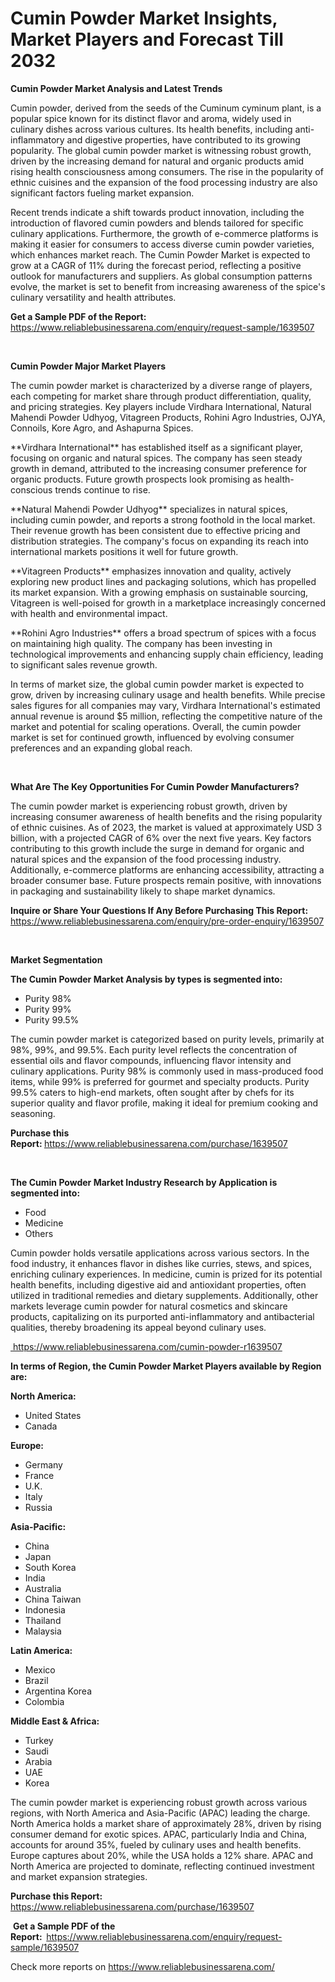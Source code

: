 <p><h1>Cumin Powder Market Insights, Market Players and Forecast Till 2032</h1></p><p><strong>Cumin Powder Market Analysis and Latest Trends</strong></p>
<p><p>Cumin powder, derived from the seeds of the Cuminum cyminum plant, is a popular spice known for its distinct flavor and aroma, widely used in culinary dishes across various cultures. Its health benefits, including anti-inflammatory and digestive properties, have contributed to its growing popularity. The global cumin powder market is witnessing robust growth, driven by the increasing demand for natural and organic products amid rising health consciousness among consumers. The rise in the popularity of ethnic cuisines and the expansion of the food processing industry are also significant factors fueling market expansion.</p><p>Recent trends indicate a shift towards product innovation, including the introduction of flavored cumin powders and blends tailored for specific culinary applications. Furthermore, the growth of e-commerce platforms is making it easier for consumers to access diverse cumin powder varieties, which enhances market reach. The Cumin Powder Market is expected to grow at a CAGR of 11% during the forecast period, reflecting a positive outlook for manufacturers and suppliers. As global consumption patterns evolve, the market is set to benefit from increasing awareness of the spice's culinary versatility and health attributes.</p></p>
<p><strong>Get a Sample PDF of the Report:&nbsp;</strong> <a href="https://www.reliablebusinessarena.com/enquiry/request-sample/1639507?utm_campaign=2524&utm_medium=2&utm_source=Github&utm_content=ia&utm_term=07042025&utm_id=cumin-powder">https://www.reliablebusinessarena.com/enquiry/request-sample/1639507</a></p>
<p>&nbsp;</p>
<p><strong>Cumin Powder Major Market Players</strong></p>
<p><p>The cumin powder market is characterized by a diverse range of players, each competing for market share through product differentiation, quality, and pricing strategies. Key players include Virdhara International, Natural Mahendi Powder Udhyog, Vitagreen Products, Rohini Agro Industries, OJYA, Connoils, Kore Agro, and Ashapurna Spices.</p><p>**Virdhara International** has established itself as a significant player, focusing on organic and natural spices. The company has seen steady growth in demand, attributed to the increasing consumer preference for organic products. Future growth prospects look promising as health-conscious trends continue to rise.</p><p>**Natural Mahendi Powder Udhyog** specializes in natural spices, including cumin powder, and reports a strong foothold in the local market. Their revenue growth has been consistent due to effective pricing and distribution strategies. The company's focus on expanding its reach into international markets positions it well for future growth.</p><p>**Vitagreen Products** emphasizes innovation and quality, actively exploring new product lines and packaging solutions, which has propelled its market expansion. With a growing emphasis on sustainable sourcing, Vitagreen is well-poised for growth in a marketplace increasingly concerned with health and environmental impact.</p><p>**Rohini Agro Industries** offers a broad spectrum of spices with a focus on maintaining high quality. The company has been investing in technological improvements and enhancing supply chain efficiency, leading to significant sales revenue growth.</p><p>In terms of market size, the global cumin powder market is expected to grow, driven by increasing culinary usage and health benefits. While precise sales figures for all companies may vary, Virdhara International's estimated annual revenue is around $5 million, reflecting the competitive nature of the market and potential for scaling operations. Overall, the cumin powder market is set for continued growth, influenced by evolving consumer preferences and an expanding global reach.</p></p>
<p>&nbsp;</p>
<p><strong>What Are The Key Opportunities For Cumin Powder Manufacturers?</strong></p>
<p><p>The cumin powder market is experiencing robust growth, driven by increasing consumer awareness of health benefits and the rising popularity of ethnic cuisines. As of 2023, the market is valued at approximately USD 3 billion, with a projected CAGR of 6% over the next five years. Key factors contributing to this growth include the surge in demand for organic and natural spices and the expansion of the food processing industry. Additionally, e-commerce platforms are enhancing accessibility, attracting a broader consumer base. Future prospects remain positive, with innovations in packaging and sustainability likely to shape market dynamics.</p></p>
<p><strong>Inquire or Share Your Questions If Any Before Purchasing This Report:</strong> <a href="https://www.reliablebusinessarena.com/enquiry/pre-order-enquiry/1639507?utm_campaign=2524&utm_medium=2&utm_source=Github&utm_content=ia&utm_term=07042025&utm_id=cumin-powder">https://www.reliablebusinessarena.com/enquiry/pre-order-enquiry/1639507</a></p>
<p>&nbsp;</p>
<p><strong>Market Segmentation</strong></p>
<p><strong>The Cumin Powder Market Analysis by types is segmented into:</strong></p>
<p><ul><li>Purity 98%</li><li>Purity 99%</li><li>Purity 99.5%</li></ul></p>
<p><p>The cumin powder market is categorized based on purity levels, primarily at 98%, 99%, and 99.5%. Each purity level reflects the concentration of essential oils and flavor compounds, influencing flavor intensity and culinary applications. Purity 98% is commonly used in mass-produced food items, while 99% is preferred for gourmet and specialty products. Purity 99.5% caters to high-end markets, often sought after by chefs for its superior quality and flavor profile, making it ideal for premium cooking and seasoning.</p></p>
<p><strong>Purchase this Report:&nbsp;</strong><a href="https://www.reliablebusinessarena.com/purchase/1639507?utm_campaign=2524&utm_medium=2&utm_source=Github&utm_content=ia&utm_term=07042025&utm_id=cumin-powder">https://www.reliablebusinessarena.com/purchase/1639507</a></p>
<p>&nbsp;</p>
<p><strong>The Cumin Powder Market Industry Research by Application is segmented into:</strong></p>
<p><ul><li>Food</li><li>Medicine</li><li>Others</li></ul></p>
<p><p>Cumin powder holds versatile applications across various sectors. In the food industry, it enhances flavor in dishes like curries, stews, and spices, enriching culinary experiences. In medicine, cumin is prized for its potential health benefits, including digestive aid and antioxidant properties, often utilized in traditional remedies and dietary supplements. Additionally, other markets leverage cumin powder for natural cosmetics and skincare products, capitalizing on its purported anti-inflammatory and antibacterial qualities, thereby broadening its appeal beyond culinary uses.</p></p>
<p><a href="https://www.reliablebusinessarena.com/cumin-powder-r1639507?utm_campaign=2524&utm_medium=2&utm_source=Github&utm_content=ia&utm_term=07042025&utm_id=cumin-powder">&nbsp;https://www.reliablebusinessarena.com/cumin-powder-r1639507</a></p>
<p><strong>In terms of Region, the Cumin Powder Market Players available by Region are:</strong></p>
<p>
    <p> <strong> North America: </strong>
        <ul>
            <li>United States</li>
            <li>Canada</li>
        </ul>
        </p> 
    <p> <strong> Europe: </strong>
        <ul>
            <li>Germany</li>
            <li>France</li>
            <li>U.K.</li>
            <li>Italy</li>
            <li>Russia</li>
        </ul>
        </p> 
    <p> <strong> Asia-Pacific: </strong>
        <ul>
            <li>China</li>
            <li>Japan</li>
            <li>South Korea</li>
            <li>India</li>
            <li>Australia</li>
            <li>China Taiwan</li>
            <li>Indonesia</li>
            <li>Thailand</li>
            <li>Malaysia</li>
        </ul>
        </p> 
    <p> <strong> Latin America: </strong>
        <ul>
            <li>Mexico</li>
            <li>Brazil</li>
            <li>Argentina Korea</li>
            <li>Colombia</li>
        </ul>
        </p> 
    <p> <strong> Middle East & Africa: </strong>
        <ul>
            <li>Turkey</li>
            <li>Saudi</li>
            <li>Arabia</li>
            <li>UAE</li>
            <li>Korea</li>
        </ul>
    </p>
    </p>
<p><p>The cumin powder market is experiencing robust growth across various regions, with North America and Asia-Pacific (APAC) leading the charge. North America holds a market share of approximately 28%, driven by rising consumer demand for exotic spices. APAC, particularly India and China, accounts for around 35%, fueled by culinary uses and health benefits. Europe captures about 20%, while the USA holds a 12% share. APAC and North America are projected to dominate, reflecting continued investment and market expansion strategies.</p></p>
<p><strong>Purchase this Report: </strong><a href="https://www.reliablebusinessarena.com/purchase/1639507?utm_campaign=2524&utm_medium=2&utm_source=Github&utm_content=ia&utm_term=07042025&utm_id=cumin-powder">https://www.reliablebusinessarena.com/purchase/1639507</a></p>
<p>&nbsp;<strong>Get a Sample PDF of the Report:&nbsp;&nbsp;</strong><a href="https://www.reliablebusinessarena.com/enquiry/request-sample/1639507?utm_campaign=2524&utm_medium=2&utm_source=Github&utm_content=ia&utm_term=07042025&utm_id=cumin-powder">https://www.reliablebusinessarena.com/enquiry/request-sample/1639507</a></p>
<p><strong></strong></p>
<p>Check more reports on <a href="https://www.reliablebusinessarena.com/?utm_campaign=2524&utm_medium=2&utm_source=Github&utm_content=ia&utm_term=07042025&utm_id=cumin-powder">https://www.reliablebusinessarena.com/</a></p>